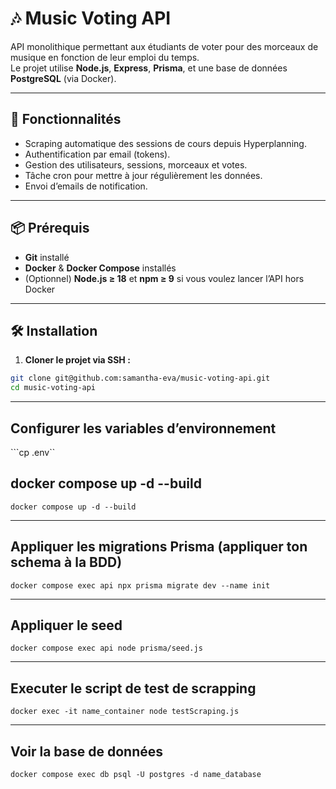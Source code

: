 # 🎶 Music Voting API  

API monolithique permettant aux étudiants de voter pour des morceaux de musique en fonction de leur emploi du temps.  
Le projet utilise **Node.js**, **Express**, **Prisma**, et une base de données **PostgreSQL** (via Docker).  

---

## 🚀 Fonctionnalités
- Scraping automatique des sessions de cours depuis Hyperplanning.  
- Authentification par email (tokens).  
- Gestion des utilisateurs, sessions, morceaux et votes.  
- Tâche cron pour mettre à jour régulièrement les données.  
- Envoi d’emails de notification.  

---

## 📦 Prérequis
- **Git** installé  
- **Docker** & **Docker Compose** installés  
- (Optionnel) **Node.js ≥ 18** et **npm ≥ 9** si vous voulez lancer l’API hors Docker  

---

## 🛠️ Installation

1. **Cloner le projet via SSH :**  
```bash
git clone git@github.com:samantha-eva/music-voting-api.git
cd music-voting-api
```

---

## Configurer les variables d’environnement

```cp .env``

## docker compose up -d --build

```
docker compose up -d --build
```
---

## Appliquer les migrations Prisma (appliquer ton schema à la BDD)
```
docker compose exec api npx prisma migrate dev --name init

```

---
## Appliquer le  seed
```
docker compose exec api node prisma/seed.js

```

---
## Executer le script de  test de scrapping
```
docker exec -it name_container node testScraping.js

```

---
## Voir la base de données
```
docker compose exec db psql -U postgres -d name_database

```